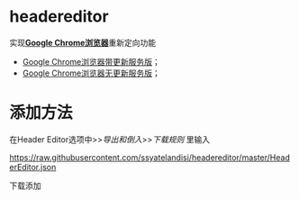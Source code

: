 # headereditor
实现[**Google Chrome浏览器**](https://www.google.com/chrome/browser/desktop/index.html)重新定向功能

* [Google Chrome浏览器带更新服务版](https://dream.ren/tool/chrome/)；
* [Google Chrome浏览器无更新服务版](https://api.i-meto.com/chrome)；

# 添加方法

在Header Editor选项中>>*导出和倒入*>>*下载规则* 里输入

https://raw.githubusercontent.com/ssyatelandisi/headereditor/master/HeaderEditor.json

下载添加

